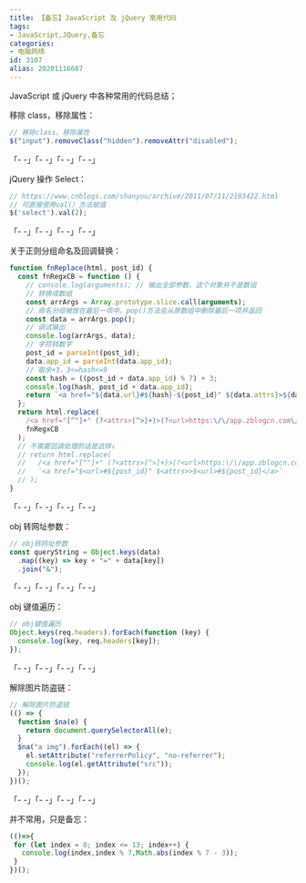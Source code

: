 ```yaml
---
title: 【备忘】JavaScript 及 jQuery 常用代码
tags:
- JavaScript,JQuery,备忘
categories:
- 电脑网络
id: 3107
alias: 20201116687
---
```


JavaScript 或 jQuery 中各种常用的代码总结；

<!--more-->

移除 class，移除属性：

```js
// 移除class，移除属性
$("input").removeClass("hidden").removeAttr("disabled");
```

「- -」「- -」「- -」「- -」

jQuery 操作 Select：

```js
// https://www.cnblogs.com/shanyou/archive/2011/07/11/2103422.html
// 可直接使用val(）方法赋值
$('select').val(2);
```

「- -」「- -」「- -」「- -」

关于正则分组命名及回调替换：

```js
function fnReplace(html, post_id) {
  const fnRegxCB = function () {
    // console.log(arguments); // 输出全部参数，这个对象并不是数组
    // 转换成数组
    const arrArgs = Array.prototype.slice.call(arguments);
    // 命名分组被放在最后一项中，pop()方法会从原数组中删除最后一项并返回
    const data = arrArgs.pop();
    // 调试输出
    console.log(arrArgs, data);
    // 字符转数字
    post_id = parseInt(post_id);
    data.app_id = parseInt(data.app_id);
    // 取余+3，3<=hash<=9
    const hash = ((post_id + data.app_id) % 7) + 3;
    console.log(hash, post_id + data.app_id);
    return `<a href="${data.url}#${hash}-${post_id}" ${data.attrs}>${data.url}#${hash}-${post_id}</a>`;
  };
  return html.replace(
    /<a href="[^"]+" (?<attrs>[^>]+)>(?<url>https:\/\/app.zblogcn.com\/\?id=(?<app_id>\d+))[^<]*<\/a>/,
    fnRegxCB
  );
  // 不需要回调处理的话是这样↓
  // return html.replace(
  //   /<a href="[^"]+" (?<attrs>[^>]+)>(?<url>https:\/\/app.zblogcn.com\/\?id=(?<id>\d+))[^<]*<\/a>/,
  //   `<a href="$<url>#${post_id}" $<attrs>>$<url>#${post_id}</a>`
  // );
}
```

「- -」「- -」「- -」「- -」

obj 转网址参数：

```js
// obj转网址参数
const queryString = Object.keys(data)
  .map((key) => key + "=" + data[key])
  .join("&");
```

「- -」「- -」「- -」「- -」

obj 键值遍历：

```js
// obj键值遍历
Object.keys(req.headers).forEach(function (key) {
  console.log(key, req.headers[key]);
});
```

「- -」「- -」「- -」「- -」

解除图片防盗链：

```js
// 解除图片防盗链
(() => {
  function $na(e) {
    return document.querySelectorAll(e);
  }
  $na("a img").forEach((el) => {
    el.setAttribute("referrerPolicy", "no-referrer");
    console.log(el.getAttribute("src"));
  });
})();
```

「- -」「- -」「- -」「- -」

并不常用，只是备忘：

```js
(()=>{
 for (let index = 0; index <= 13; index++) {
   console.log(index,index % 7,Math.abs(index % 7 - 3));
 }
})();
```

<!--3107-->

